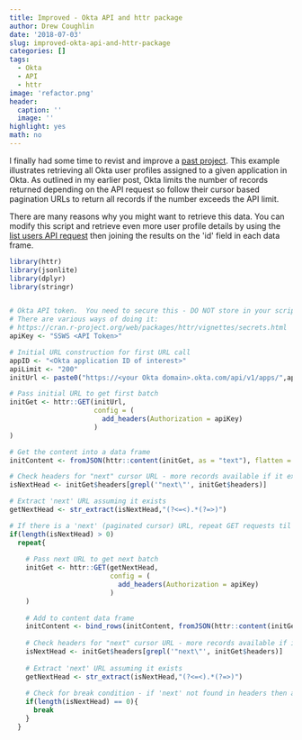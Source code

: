 ```yaml
---
title: Improved - Okta API and httr package
author: Drew Coughlin
date: '2018-07-03'
slug: improved-okta-api-and-httr-package
categories: []
tags:
  - Okta
  - API
  - httr
image: 'refactor.png'
header:
  caption: ''
  image: ''
highlight: yes
math: no
---
```

I finally had some time to revist and improve a [past project](https://www.gratalis.com/post/okta-api-and-the-httr-package/).  This example illustrates retrieving all Okta user profiles assigned to a given application in Okta.  As outlined in my earlier post, Okta limits the number of records returned depending on the API request so follow their cursor based pagination URLs to return all records if the number exceeds the API limit.  

There are many reasons why you might want to retrieve this data.  You can modify this script and retrieve even more user profile details by using the [list users API request](https://developer.okta.com/docs/api/resources/users#list-all-users) then joining the results on the 'id' field in each data frame.

```r
library(httr)
library(jsonlite)
library(dplyr)
library(stringr)


# Okta API token.  You need to secure this - DO NOT store in your script. 
# There are various ways of doing it:
# https://cran.r-project.org/web/packages/httr/vignettes/secrets.html
apiKey <- "SSWS <API Token>"

# Initial URL construction for first URL call
appID <- "<Okta application ID of interest>"
apiLimit <- "200"
initUrl <- paste0("https://<your Okta domain>.okta.com/api/v1/apps/",appID,"/users?limit=",apiLimit)

# Pass initial URL to get first batch
initGet <- httr::GET(initUrl,
                     config = (
                       add_headers(Authorization = apiKey)
                     )
)

# Get the content into a data frame
initContent <- fromJSON(httr::content(initGet, as = "text"), flatten = TRUE)

# Check headers for "next" cursor URL - more records available if it exists
isNextHead <- initGet$headers[grepl('"next\"', initGet$headers)]

# Extract 'next' URL assuming it exists
getNextHead <- str_extract(isNextHead,"(?<=<).*(?=>)")

# If there is a 'next' (paginated cursor) URL, repeat GET requests til there isn't
if(length(isNextHead) > 0)
  repeat{
  
    # Pass next URL to get next batch
    initGet <- httr::GET(getNextHead,
                         config = (
                           add_headers(Authorization = apiKey)
                         )
    )
    
    # Add to content data frame
    initContent <- bind_rows(initContent, fromJSON(httr::content(initGet, as = "text"), flatten = TRUE))
    
    # Check headers for "next" cursor URL - more records available if it exists
    isNextHead <- initGet$headers[grepl('"next\"', initGet$headers)]
    
    # Extract 'next' URL assuming it exists
    getNextHead <- str_extract(isNextHead,"(?<=<).*(?=>)")
    
    # Check for break condition - if 'next' not found in headers then all records retrieved
    if(length(isNextHead) == 0){
      break
    }
  }
```

